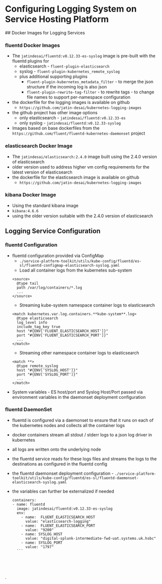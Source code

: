 # Configuring Logging System on Service Hosting Platform

## Docker Images for Logging Services

### fluentd Docker Images
  * The ```jatindesai/fluentd:v0.12.33-es-syslog``` image is pre-built with the fluentd plugins for
    * elasticsearch - ```fluent-plugin-elasticsearch```
    * syslog - ```fluent-plugin-kubernetes_remote_syslog```
    * plus additional supporting plugins
      * ```fluent-plugin-kubernetes_metadata_filter``` - to merge the json structure if the incoming log is also json
      * ```fluent-plugin-rewrite-tag-filter``` - to rewrite tags - to change file names to support per-namespace configuration
  * the dockerfile for the logging images is available on github
    * ```https://github.com/jatin-desai/kubernetes-logging-images```
  * the github project has other image options
    * only elasticsearch - ```jatindesai/fluentd:v0.12.33-es```
    * only syslog - ```jatindesai/fluentd:v0.12.33-syslog```
  * Images based on base dockerfiles from the ```https://github.com/fluent/fluentd-kubernetes-daemonset``` project

### elasticsearch Docker Image
  * The ```jatindesai/elasticsearch:2.4.0``` image built using the 2.4.0 version of elasticsearch
  * older version used to address higher vm config requirements for the latest version of elasticsearch
  * the dockerfile for the elasticsearch image is available on github
    * ```https://github.com/jatin-desai/kubernetes-logging-images```

### kibana Docker Image
  * Using the standard kibana image
  * ```kibana:4.6.6```
  * using the older version suitable with the 2.4.0 version of elasticsearch



## Logging Service Configuration

### fluentd Configuration
  * fluentd configuration provided via ConfigMap
    * `./service-platform-toolkit/utils/kube-config/fluentd/es-sl/fluentd-configmap-elasticsearch-syslog.yaml`
    * Load all container logs from the kubernetes sub-system
    ```
    <source>
      @type tail
      path /var/log/containers/*.log
      ...
    </source>
    ```
    * Streaming kube-system namespace container logs to elasticsearch
    ```
    <match kubernetes.var.log.containers.**kube-system**.log>
      @type elasticsearch
      log_level info
      include_tag_key true
      host "#{ENV['FLUENT_ELASTICSEARCH_HOST']}"
      port "#{ENV['FLUENT_ELASTICSEARCH_PORT']}"
      ...
    </match>
    ```
    * Streaming other namespace container logs to elasticsearch
    ```
    <match **>
      @type remote_syslog
      host "#{ENV['SYSLOG_HOST']}"
      port "#{ENV['SYSLOG_PORT']}"
      ...
    </match>
    ```
  * System variables - ES host/port and Syslog Host/Port passed via environment variables in the daemonset deployment configuration

### fluentd DaemonSet
  * fluentd is configured via a daemonset to ensure that it runs on each of the kubernetes nodes and collects all the container logs
  * docker containers stream all stdout / stderr logs to a json log driver in kubernetes
  * all logs are written onto the underlying node
  * the fluentd service reads for these logs files and streams the logs to the destinations as configured in the fluentd config

  * the fluentd daemonset deployment configuration -   `./service-platform-toolkit/utils/kube-config/fluentd/es-sl/fluentd-daemonset-elasticsearch-syslog.yaml`
  * the variables can further be externalized if needed
      ```
      containers:
      - name: fluentd
        image: jatindesai/fluentd:v0.12.33-es-syslog
        env:
          - name:  FLUENT_ELASTICSEARCH_HOST
            value: "elasticsearch-logging"
          - name:  FLUENT_ELASTICSEARCH_PORT
            value: "9200"
          - name: SYSLOG_HOST
            value: "digital-splunk-intermediate-fwd-uat.systems.uk.hsbc"
          - name: SYSLOG_PORT
            value: "1797"
        ```





.
